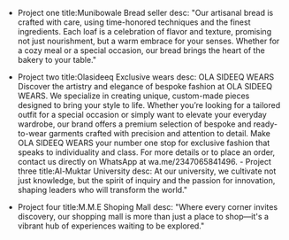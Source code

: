 - Project one
title:Munibowale Bread seller
desc: "Our artisanal bread is crafted with care, using time-honored
                techniques and the finest ingredients. Each loaf is a
                celebration of flavor and texture, promising not just
                nourishment, but a warm embrace for your senses. Whether for a
                cozy meal or a special occasion, our bread brings the heart of
                the bakery to your table."

- Project two
title:Olasideeq Exclusive wears
desc:   OLA SIDEEQ WEARS Discover the artistry and elegance of bespoke
              fashion at OLA SIDEEQ WEARS. We specialize in creating unique,
              custom-made pieces designed to bring your style to life. Whether
              you’re looking for a tailored outfit for a special occasion or
              simply want to elevate your everyday wardrobe, our brand offers a
              premium selection of bespoke and ready-to-wear garments crafted
              with precision and attention to detail. Make OLA SIDEEQ WEARS your
              number one stop for exclusive fashion that speaks to individuality
              and class. For more details or to place an order, contact us
              directly on WhatsApp at wa.me/2347065841496.
              - Project three
title:Al-Muktar University
desc:     At our university, we cultivate not just knowledge, but the spirit
              of inquiry and the passion for innovation, shaping leaders who
              will transform the world."
- Project four
title:M.M.E Shoping Mall
desc:    "Where every corner invites discovery, our shopping mall is more than just a place to shop—it's a vibrant hub of experiences
              waiting to be explored."
